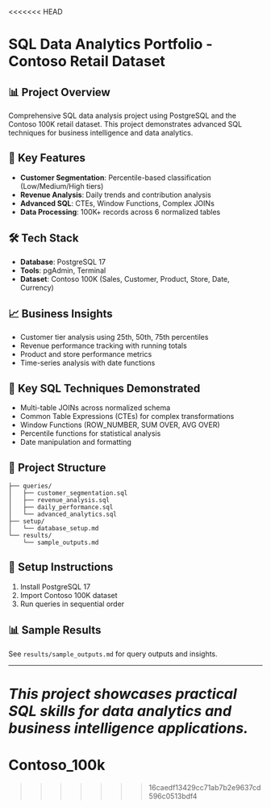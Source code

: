 <<<<<<< HEAD
# SQL Data Analytics Portfolio - Contoso Retail Dataset

## 📊 Project Overview
Comprehensive SQL data analysis project using PostgreSQL and the Contoso 100K retail dataset. This project demonstrates advanced SQL techniques for business intelligence and data analytics.

## 🎯 Key Features
- **Customer Segmentation**: Percentile-based classification (Low/Medium/High tiers)
- **Revenue Analysis**: Daily trends and contribution analysis
- **Advanced SQL**: CTEs, Window Functions, Complex JOINs
- **Data Processing**: 100K+ records across 6 normalized tables

## 🛠️ Tech Stack
- **Database**: PostgreSQL 17
- **Tools**: pgAdmin, Terminal
- **Dataset**: Contoso 100K (Sales, Customer, Product, Store, Date, Currency)

## 📈 Business Insights
- Customer tier analysis using 25th, 50th, 75th percentiles
- Revenue performance tracking with running totals
- Product and store performance metrics
- Time-series analysis with date functions

## 🚀 Key SQL Techniques Demonstrated
- Multi-table JOINs across normalized schema
- Common Table Expressions (CTEs) for complex transformations
- Window Functions (ROW_NUMBER, SUM OVER, AVG OVER)
- Percentile functions for statistical analysis
- Date manipulation and formatting

## 📁 Project Structure
```
├── queries/
│   ├── customer_segmentation.sql
│   ├── revenue_analysis.sql
│   ├── daily_performance.sql
│   └── advanced_analytics.sql
├── setup/
│   └── database_setup.md
└── results/
    └── sample_outputs.md
```

## 🔧 Setup Instructions
1. Install PostgreSQL 17
2. Import Contoso 100K dataset
3. Run queries in sequential order

## 📊 Sample Results
See `results/sample_outputs.md` for query outputs and insights.

---
*This project showcases practical SQL skills for data analytics and business intelligence applications.* 
=======
# Contoso_100k
>>>>>>> 16caedf13429cc71ab7b2e9637cd596c0513bdf4
